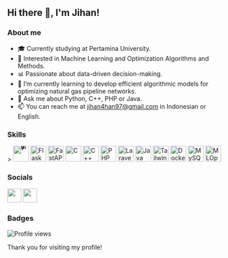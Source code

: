 ## Hi there 👋, I'm Jihan!
<!--Hi there![](https://user-images.githubusercontent.com/18350557/176309783-0785949b-9127-417c-8b55-ab5a4333674e.gif), I'm Jihan Fadila!
============================================================================================================================== -->

### About me
- 🎓 Currently studying at Pertamina University.
- 🔬 Interested in Machine Learning and Optimization Algorithms and Methods.
- 📊 Passionate about data-driven decision-making.
- 🌱 I’m currently learning to develop efficient algorithmic models for optimizing natural gas pipeline networks.
- 💬 Ask me about Python, C++, PHP or Java.
- 📫 You can reach me at [jihan4han97@gmail.com](mailto:jihan4han97@gmail.com) in Indonesian or English.

### Skills

<p align="left">
<a href="https://www.python.org/" target="_blank" rel="noreferrer" style="text-decoration: none; display: inline-block; line-height: 0;">>
  <img src="https://raw.githubusercontent.com/danielcranney/readme-generator/main/public/icons/skills/python-colored.svg" width="36" height="36" alt="Python" />
</a>
<a href="https://flask.palletsprojects.com/en/2.3.x/" target="_blank" rel="noreferrer" style="text-decoration: none; display: inline-block;">
  <img src="https://raw.githubusercontent.com/danielcranney/readme-generator/main/public/icons/skills/flask-colored.svg" width="36" height="36" alt="Flask" />
</a>
<a href="https://fastapi.tiangolo.com/" target="_blank" rel="noreferrer" style="text-decoration: none; display: inline-block;">
  <img src="https://raw.githubusercontent.com/danielcranney/readme-generator/main/public/icons/skills/fastapi-colored.svg" width="36" height="36" alt="FastAPI" />
</a>
<a href="https://docs.microsoft.com/en-us/cpp/?view=msvc-170" target="_blank" rel="noreferrer" style="text-decoration: none; display: inline-block;">
  <img src="https://raw.githubusercontent.com/danielcranney/readme-generator/main/public/icons/skills/c-colored.svg" width="36" height="36" alt="C" />
</a>
<a href="https://isocpp.org/" target="_blank" rel="noreferrer" style="text-decoration: none; display: inline-block;">
  <img src="https://raw.githubusercontent.com/danielcranney/readme-generator/main/public/icons/skills/cplusplus-colored.svg" width="36" height="36" alt="C++" />
</a>
<a href="https://www.php.net/" target="_blank" rel="noreferrer" style="text-decoration: none; display: inline-block;">
  <img src="https://raw.githubusercontent.com/danielcranney/readme-generator/main/public/icons/skills/php-colored.svg" width="36" height="36" alt="PHP" />
</a>
<a href="https://laravel.com/" target="_blank" rel="noreferrer" style="text-decoration: none; display: inline-block;">
  <img src="https://raw.githubusercontent.com/danielcranney/readme-generator/main/public/icons/skills/laravel-colored.svg" width="36" height="36" alt="Laravel" />
</a>
<a href="https://www.oracle.com/java/" target="_blank" rel="noreferrer" style="text-decoration: none; display: inline-block;">
  <img src="https://raw.githubusercontent.com/danielcranney/readme-generator/main/public/icons/skills/java-colored.svg" width="36" height="36" alt="Java" />
</a>
<a href="https://tailwindcss.com/" target="_blank" rel="noreferrer" style="text-decoration: none; display: inline-block;">
  <img src="https://raw.githubusercontent.com/danielcranney/readme-generator/main/public/icons/skills/tailwindcss-colored.svg" width="36" height="36" alt="TailwindCSS" />
</a>
<a href="https://www.docker.com/" target="_blank" rel="noreferrer" style="text-decoration: none; display: inline-block;">
  <img src="https://raw.githubusercontent.com/danielcranney/readme-generator/main/public/icons/skills/docker-colored.svg" width="36" height="36" alt="Docker" />
</a>
<a href="https://www.mysql.com/" target="_blank" rel="noreferrer" style="text-decoration: none; display: inline-block;">
  <img src="https://raw.githubusercontent.com/danielcranney/readme-generator/main/public/icons/skills/mysql-colored.svg" width="36" height="36" alt="MySQL" />
</a>
<a href="https://ml-ops.org/" target="_blank" rel="noreferrer" style="text-decoration: none; display: inline-block;">
  <img src="https://raw.githubusercontent.com/danielcranney/readme-generator/main/public/icons/skills/tensorflow-colored.svg" width="36" height="36" alt="MLOps" />
</a>
</p>

### Socials

<p align="left"> 
  <a href="https://www.github.com/Jihan97ux" target="_blank" rel="noreferrer" style="text-decoration: none; display: inline-block;">
    <img src="https://raw.githubusercontent.com/danielcranney/readme-generator/main/public/icons/socials/github.svg" width="32" height="32" />
  </a> 
  <a href="https://www.linkedin.com/in/jihan-fadila/" target="_blank" rel="noreferrer" style="text-decoration: none; display: inline-block;">
    <img src="https://raw.githubusercontent.com/danielcranney/readme-generator/main/public/icons/socials/linkedin.svg" width="32" height="32" />
  </a>
</p>

### Badges

![Profile views](https://komarev.com/ghpvc/?username=Jihan97ux&color=brightgreen)

Thank you for visiting my profile!
